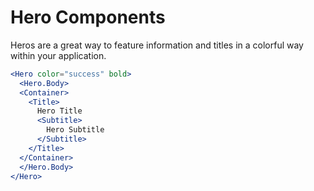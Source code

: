 # Hero Components

Heros are a great way to feature information and titles in a colorful way within your application. 

```jsx
<Hero color="success" bold>
  <Hero.Body>
  <Container>
    <Title>
      Hero Title
      <Subtitle>
        Hero Subtitle
      </Subtitle>
    </Title>
  </Container>
  </Hero.Body>
</Hero>
```
